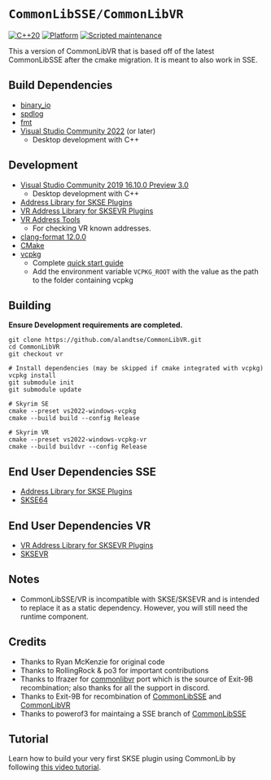 # `CommonLibSSE/CommonLibVR`

[![C++20](https://img.shields.io/static/v1?label=standard&message=C%2B%2B20&color=blue&logo=c%2B%2B&&logoColor=white&style=flat)](https://en.cppreference.com/w/cpp/compiler_support)
[![Platform](https://img.shields.io/static/v1?label=platform&message=windows&color=dimgray&style=flat)](#)
[![Scripted maintenance](https://github.com/alandtse/CommonLibVR/actions/workflows/maintenance.yml/badge.svg?branch=vr)](https://github.com/alandtse/CommonLibVR/actions/workflows/maintenance.yml)

This a version of CommonLibVR that is based off of the latest CommonLibSSE after the cmake migration. It is meant to also work in SSE.

## Build Dependencies

- [binary_io](https://github.com/Ryan-rsm-McKenzie/binary_io)
- [spdlog](https://github.com/gabime/spdlog)
- [fmt](https://github.com/fmtlib/fmt)
- [Visual Studio Community 2022](https://visualstudio.microsoft.com/vs/preview/) (or later)
  - Desktop development with C++

## Development

- [Visual Studio Community 2019 16.10.0 Preview 3.0](https://visualstudio.microsoft.com/vs/preview/)
  - Desktop development with C++
- [Address Library for SKSE Plugins](https://www.nexusmods.com/skyrimspecialedition/mods/32444)
- [VR Address Library for SKSEVR Plugins](https://www.nexusmods.com/skyrimspecialedition/mods/58101)
- [VR Address Tools](https://github.com/alandtse/vr_address_tools)
  - For checking VR known addresses.
- [clang-format 12.0.0](https://github.com/llvm/llvm-project/releases)
- [CMake](https://cmake.org/)
- [vcpkg](https://github.com/microsoft/vcpkg)
  - Complete [quick start guide](https://github.com/microsoft/vcpkg#quick-start-windows)
  - Add the environment variable `VCPKG_ROOT` with the value as the path to the folder containing vcpkg

## Building

**Ensure Development requirements are completed.**

```
git clone https://github.com/alandtse/CommonLibVR.git
cd CommonLibVR
git checkout vr

# Install dependencies (may be skipped if cmake integrated with vcpkg)
vcpkg install
git submodule init
git submodule update

# Skyrim SE
cmake --preset vs2022-windows-vcpkg
cmake --build build --config Release

# Skyrim VR
cmake --preset vs2022-windows-vcpkg-vr
cmake --build buildvr --config Release
```

## End User Dependencies SSE

- [Address Library for SKSE Plugins](https://www.nexusmods.com/skyrimspecialedition/mods/32444)
- [SKSE64](https://skse.silverlock.org/)

## End User Dependencies VR

- [VR Address Library for SKSEVR Plugins](https://www.nexusmods.com/skyrimspecialedition/mods/58101)
- [SKSEVR](https://skse.silverlock.org/)

## Notes

- CommonLibSSE/VR is incompatible with SKSE/SKSEVR and is intended to replace it as a static dependency. However, you will still need the runtime component.

## Credits

- Thanks to Ryan McKenzie for original code
- Thanks to RollingRock & po3 for important contributions
- Thanks to lfrazer for [commonlibvr](https://github.com/lfrazer/CommonLibVR) port which is the source of Exit-9B recombination; also thanks for all the support in discord.
- Thanks to Exit-9B for recombination of [CommonLibSSE](https://github.com/Ryan-rsm-McKenzie/CommonLibSSE) and [CommonLibVR](https://github.com/lfrazer/CommonLibVR)
- Thanks to powerof3 for maintaing a SSE branch of [CommonLibSSE](https://github.com/powerof3/CommonLibSSE/tree/dev)

## Tutorial

Learn how to build your very first SKSE plugin using CommonLib by following [this video tutorial](https://www.youtube.com/watch?v=FLRhsrQ8mqw).
